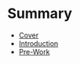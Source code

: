# Summary

* [Cover](README.md)
* [Introduction](documentation/Introduction.md)
* [Pre-Work](documentation/pre-work.md)

